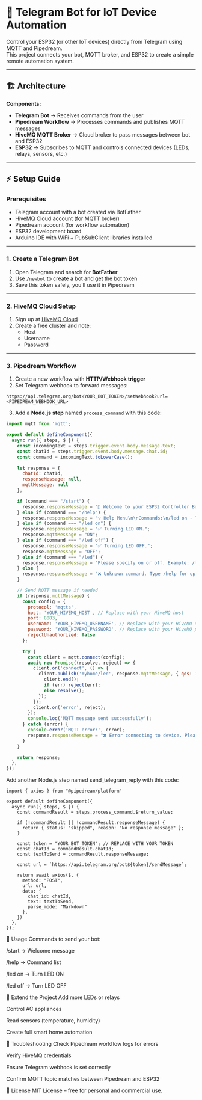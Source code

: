 # 🤖 Telegram Bot for IoT Device Automation

Control your ESP32 (or other IoT devices) directly from Telegram using MQTT and Pipedream.  
This project connects your bot, MQTT broker, and ESP32 to create a simple remote automation system.

---

## 🏗️ Architecture

**Components:**

- **Telegram Bot** → Receives commands from the user  
- **Pipedream Workflow** → Processes commands and publishes MQTT messages  
- **HiveMQ MQTT Broker** → Cloud broker to pass messages between bot and ESP32  
- **ESP32** → Subscribes to MQTT and controls connected devices (LEDs, relays, sensors, etc.)

---

## ⚡ Setup Guide

### Prerequisites
- Telegram account with a bot created via BotFather  
- HiveMQ Cloud account (for MQTT broker)  
- Pipedream account (for workflow automation)  
- ESP32 development board  
- Arduino IDE with WiFi + PubSubClient libraries installed  

---

### 1. Create a Telegram Bot
1. Open Telegram and search for **BotFather**  
2. Use `/newbot` to create a bot and get the bot token  
3. Save this token safely, you'll use it in Pipedream  

---

### 2. HiveMQ Cloud Setup
1. Sign up at [HiveMQ Cloud](https://www.hivemq.com/mqtt-cloud-broker/)  
2. Create a free cluster and note:
   - Host  
   - Username  
   - Password  

---

### 3. Pipedream Workflow
1. Create a new workflow with **HTTP/Webhook trigger**  
2. Set Telegram webhook to forward messages:
```
https://api.telegram.org/bot<YOUR_BOT_TOKEN>/setWebhook?url=<PIPEDREAM_WEBHOOK_URL>
```

3. Add a **Node.js step** named `process_command` with this code:

```javascript
import mqtt from 'mqtt';

export default defineComponent({
  async run({ steps, $ }) {
    const incomingText = steps.trigger.event.body.message.text;
    const chatId = steps.trigger.event.body.message.chat.id;
    const command = incomingText.toLowerCase();

    let response = {
      chatId: chatId,
      responseMessage: null,
      mqttMessage: null
    };

    if (command === "/start") {
      response.responseMessage = "🤖 Welcome to your ESP32 Controller Bot!\n\nUse commands:\n/led on - Turn LED ON\n/led off - Turn LED OFF\n/help - Show help";
    } else if (command === "/help") {
      response.responseMessage = "💡 Help Menu\n\nCommands:\n/led on - Turn LED ON\n/led off - Turn LED OFF\n/help - Show this message";
    } else if (command === "/led on") {
      response.responseMessage = "✅ Turning LED ON.";
      response.mqttMessage = "ON";
    } else if (command === "/led off") {
      response.responseMessage = "✅ Turning LED OFF.";
      response.mqttMessage = "OFF";
    } else if (command === "/led") {
      response.responseMessage = "Please specify on or off. Example: /led on";
    } else {
      response.responseMessage = "❌ Unknown command. Type /help for options.";
    }

    // Send MQTT message if needed
    if (response.mqttMessage) {
      const config = {
        protocol: 'mqtts',
        host: 'YOUR_HIVEMQ_HOST', // Replace with your HiveMQ host
        port: 8883,
        username: 'YOUR_HIVEMQ_USERNAME', // Replace with your HiveMQ username
        password: 'YOUR_HIVEMQ_PASSWORD', // Replace with your HiveMQ password
        rejectUnauthorized: false
      };

      try {
        const client = mqtt.connect(config);
        await new Promise((resolve, reject) => {
          client.on('connect', () => {
            client.publish('myhome/led', response.mqttMessage, { qos: 1 }, (err) => {
              client.end();
              if (err) reject(err);
              else resolve();
            });
          });
          client.on('error', reject);
        });
        console.log('MQTT message sent successfully');
      } catch (error) {
        console.error('MQTT error:', error);
        response.responseMessage = "❌ Error connecting to device. Please try again.";
      }
    }

    return response;
  },
});
```
Add another Node.js step named send_telegram_reply with this code:

```
import { axios } from "@pipedream/platform"

export default defineComponent({
  async run({ steps, $ }) {
    const commandResult = steps.process_command.$return_value;

    if (!commandResult || !commandResult.responseMessage) {
      return { status: "skipped", reason: "No response message" };
    }

    const token = "YOUR_BOT_TOKEN"; // REPLACE WITH YOUR TOKEN
    const chatId = commandResult.chatId;
    const textToSend = commandResult.responseMessage;

    const url = `https://api.telegram.org/bot${token}/sendMessage`;

    return await axios($, {
      method: "POST",
      url: url,
      data: {
        chat_id: chatId,
        text: textToSend,
        parse_mode: "Markdown"
      },
    })
  },
});
```
🚀 Usage
Commands to send your bot:

/start → Welcome message

/help → Command list

/led on → Turn LED ON

/led off → Turn LED OFF

🔧 Extend the Project
Add more LEDs or relays

Control AC appliances

Read sensors (temperature, humidity)

Create full smart home automation

🐛 Troubleshooting
Check Pipedream workflow logs for errors

Verify HiveMQ credentials

Ensure Telegram webhook is set correctly

Confirm MQTT topic matches between Pipedream and ESP32

📜 License
MIT License – free for personal and commercial use.
